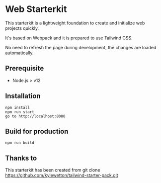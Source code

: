 # Web Starterkit

This starterkit is a lightweight foundation to create and initialize web projects quickly.
 
It's based on Webpack and it is prepared to use Tailwind CSS.

No need to refresh the page during development, the changes are loaded automatically.


## Prerequisite

- Node.js > v12

## Installation

```
npm install
npm run start
go to http://localhost:8080
```

## Build for production

```
npm run build
```

## Thanks to

This starterkit has been created from git clone https://github.com/kylewetton/tailwind-starter-pack.git
